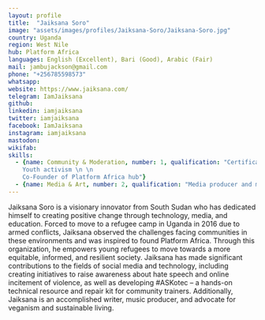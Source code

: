 ```yaml
---
layout: profile
title:  "Jaiksana Soro"
image: "assets/images/profiles/Jaiksana-Soro/Jaiksana-Soro.jpg"
country: Uganda
region: West Nile
hub: Platform Africa
languages: English (Excellent), Bari (Good), Arabic (Fair)
mail: jambujackson@gmail.com
phone: "+256785598573"
whatsapp: 
website: https://www.jaiksana.com/
telegram: IamJaiksana
github: 
linkedin: iamjaiksana
twitter: iamjaiksana
facebook: IamJaiksana
instagram: iamjaiksana
mastodon: 
wikifab:
skills:
  - {name: Community & Moderation, number: 1, qualification: "Certificate in organizing/bioscience from Global Bio Fellowship \n \n
    Youth activism \n \n
    Co-Founder of Platform Africa hub"}
  - {name: Media & Art, number: 2, qualification: "Media producer and musician. [My YouTube channel](https://www.youtube.com/channel/UCCpvkAdnA62AFwLefDfSjOQ)"}
---
```

Jaiksana Soro is a visionary innovator from South Sudan who has dedicated himself to creating positive change through technology, media, and education. Forced to move to a refugee camp in Uganda in 2016 due to armed conflicts, Jaiksana observed the challenges facing communities in these environments and was inspired to found Platform Africa. Through this organization, he empowers young refugees to move towards a more equitable, informed, and resilient society. Jaiksana has made significant contributions to the fields of social media and technology, including creating initiatives to raise awareness about hate speech and online incitement of violence, as well as developing #ASKotec – a hands-on technical resource and repair kit for community trainers. Additionally, Jaiksana is an accomplished writer, music producer, and advocate for veganism and sustainable living.
